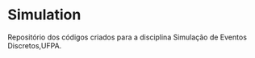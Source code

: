 # Simulation
Repositório dos códigos criados para a disciplina Simulação de Eventos Discretos,UFPA.
